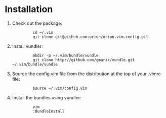 
Installation
============

1. Check out the package: 

				cd ~/.vim
				git clone git@github.com:orion/orion.vim.config.git

2. Install vundler: 

				mkdir -p ~/.vim/bundle/vundle
				git clone http://github.com/gmarik/vundle.git ~/.vim/bundle/vundle

3. Source the config.vim file from the distribution at the top of your .vimrc file: 

				source ~/.vim/config.vim

4. Install the bundles using vundler: 

				vim
				:BundleInstall


